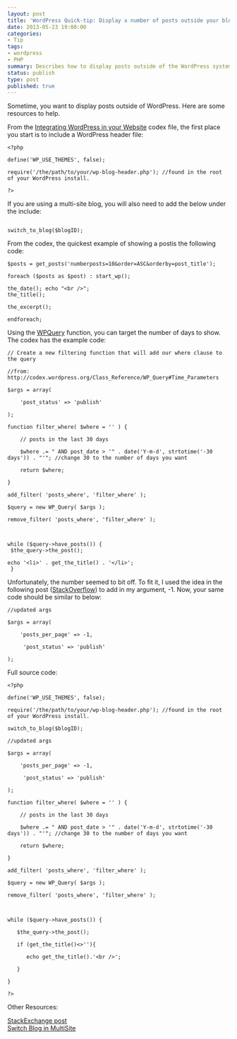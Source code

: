 ```yaml
---
layout: post
title: 'WordPress Quick-tip: Display x number of posts outside your blog.'
date: 2013-05-23 19:00:00
categories:
- Tip
tags:
- wordpress
- PHP
summary: Describes how to display posts outside of the WordPress system.
status: publish
type: post
published: true
---
```

<p>Sometime, you want to display posts outside of WordPress. Here are some resources to help.<!--more--></p>
<p>From the <a href="http://codex.wordpress.org/Integrating_WordPress_with_Your_Website" target="_blank" rel="nofollow">Integrating WordPress in your Website</a> codex file, the first place you start is to include a WordPress header file:</p>
<code>&lt;?php<br>
define('WP_USE_THEMES', false);<br>
require('/the/path/to/your/wp-blog-header.php'); //found in the root of your WordPress install. <br>
?&gt;</code>
<p>If you are using a multi-site blog, you will also need to add the below under the include:</p>
<code>
switch_to_blog($blogID);
</code>
<p>From the codex, the quickest example of showing a postis the following code:</p>
<code>$posts = get_posts('numberposts=10&order=ASC&orderby=post_title');<br>
foreach ($posts as $post) : start_wp();<br>
the_date(); echo "&lt;br /&gt;";
the_title();<br>
the_excerpt();<br>
endforeach;</code>
<p>Using the <a href="http://codex.wordpress.org/Class_Reference/WP_Query" target="_blank" rel="nofollow">WPQuery</a> function, you can target the number of days to show. The codex has the example code:</p>
<code>// Create a new filtering function that will add our where clause to the query<br>
//from: http://codex.wordpress.org/Class_Reference/WP_Query#Time_Parameters<br>
$args = array(<br>
    'post_status' => 'publish'<br>
);<br>
function filter_where( $where = '' ) {<br>
	// posts in the last 30 days<br>
	$where .= " AND post_date > '" . date('Y-m-d', strtotime('-30 days')) . "'"; //change 30 to the number of days you want<br>
	return $where;<br>
}<br>
add_filter( 'posts_where', 'filter_where' );<br>
$query = new WP_Query( $args );<br>
remove_filter( 'posts_where', 'filter_where' );<br>

while ($query->have_posts()) {<br>
   $the_query->the_post();<br>
   echo '&lt;li&gt;' . get_the_title() . '&lt;/li&gt;';<br>
}
</code>
<p>Unfortunately, the number seemed to bit off. To fit it, I used the idea in the following post (<a href="http://stackoverflow.com/questions/9010693/wordpress-display-posts-newer-than-30-days" target="_blank" rel="nofollow">StackOverflow</a>) to add in my argument, -1.  Now, your same code should be similar to below:</p>
<code>//updated args<br>
$args = array(<br>
    'posts_per_page' => -1,<br>
     'post_status' => 'publish'<br>
);</code>
<p>Full source code:</p>
<code>&lt;?php<br>
define('WP_USE_THEMES', false);<br>
require('/the/path/to/your/wp-blog-header.php'); //found in the root of your WordPress install.<br>
switch_to_blog($blogID);<br>
//updated args<br>
$args = array(<br>
    'posts_per_page' => -1,<br>
     'post_status' => 'publish'<br>
);<br>
function filter_where( $where = '' ) {<br>
	// posts in the last 30 days<br>
	$where .= " AND post_date > '" . date('Y-m-d', strtotime('-30 days')) . "'"; //change 30 to the number of days you want<br>
	return $where;<br>
}<br>
add_filter( 'posts_where', 'filter_where' );<br>
$query = new WP_Query( $args );<br>
remove_filter( 'posts_where', 'filter_where' );<br>
<br>
while ($query->have_posts()) {<br>
   $the_query->the_post();<br>
   if (get_the_title()<>''){<br>
      echo get_the_title().'&lt;br /&gt;';<br>
   }<br>
}<br>
?&gt;</code>
<p>Other Resources:</p>
<p><a href="http://wordpress.stackexchange.com/questions/99265/display-posts-of-the-last-7-days" target="_blank" rel="nofollow">StackExchange post</a> <br /><a href="http://codex.wordpress.org/WPMU_Functions/switch_to_blog" target="_blank">Switch Blog in MultiSite</a></p>

